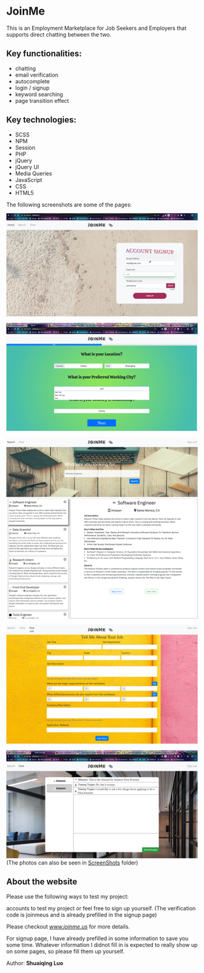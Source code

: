 # JoinMe
This is an Employment Marketplace for Job Seekers and Employers that supports direct chatting between the two.
## Key functionalities: 
* chatting
* email verification
* autocomplete
* login / signup
* keyword searching
* page transition effect 
## Key technologies:
* SCSS
* NPM
* Session
* PHP
* jQuery
* jQuery UI
* Media Queries
* JavaScript
* CSS
* HTML5

The following screenshots are some of the pages:

![index](screenshots/index.png)

![signup](screenshots/signup.png)

![job search](screenshots/job_search.png)

![post job](screenshots/post_job.png)

![chatting](screenshots/chatting.png)
                    (The photos can also be seen in [ScreenShots](screenshots) folder)
                    
                    
## About the website ##
Please use the following ways to test my project:

accounts to test my project or feel free to sign up yourself. (The verification code is joinmeus and is already prefilled in the signup page)

Please checkout *www.joinme.us* for more details.



For signup page, I have already prefilled in some information to save you some time. Whatever information I didnot fill in is expected to really show up on some pages, so please fill them up yourself.

Author: **Shuaiqing Luo**



